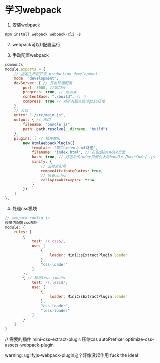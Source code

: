 # 学习webpack

1. 安装webpack

```js
npm install webpack webpack-cli -D
```

2. webpack可以0配置运行


3. 手动配置webpack
```js
commonJs
module.exports = {
	// 指定生产和开发 production development
	mode: "development",
	devServer: { // 开发环境配置
		port: 3000, //端口号
		progress: true, // 进度条
		contentBase: "./build", // ？
		compress: true // 对所有服务启动gzio压缩
	},
	// 入口
	entry: "./src/main.js",
	output: { // 出口
		filename: "bundle.js",
		path: path.resolve(__dirname, "build")
	},
	plugins: [ // 插件数组
		new HtmlWebpackPlugin({
			template: "项目index.html路径",
			filename: "index.html", // 打包后的index页面
			hash: true, // 打包后的index页面引入的bundle【hashCode】.js
			minify: {
				// 去掉双引号
				removeAttributeQuotes: true,
				// 折叠index
				collapseWhitespace: true
			}
		})
	]
};
```

4. 处理css模块
```js
// webpack.config.js
模块内配置css解析
module: {
	rules: [
		{
			test: /\.css$/,
			use: [
				{
					loader: MiniCssExtractPlugin.loader
				},
				"css-loader"
			]
		},
		{ // 解析less-loader
			test: /\.less$/,
			use: [
				{
					loader: MiniCssExtractPlugin.loader
				},
				"css-loader",
				"less-loader"
			]
		}
	]
}

```

// 需要的插件
mini-css-extract-plugin 压缩css
autoPrefixer
optimize-css-assets-webpack-plugin

warning: uglifyjs-webpack-plugin这个好像没起作用 fuck the idea!